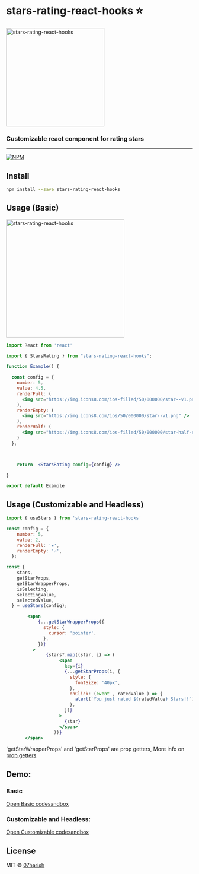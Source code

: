 # stars-rating-react-hooks ⭐️
<img width="265" alt="stars-rating-react-hooks" src="https://user-images.githubusercontent.com/27046938/111029678-f390b180-8423-11eb-9497-e8ab2e797686.png">

### Customizable react component for rating stars

***
[![NPM](https://img.shields.io/npm/v/stars-rating-react-hooks.svg)](https://www.npmjs.com/package/stars-rating-react-hooks)

## Install

```bash
npm install --save stars-rating-react-hooks
```

## Usage (Basic)

<img width="319" alt="stars-rating-react-hooks" src="https://user-images.githubusercontent.com/27046938/111029635-bd533200-8423-11eb-9160-6acc095ec140.png">

```jsx
import React from 'react'

import { StarsRating } from "stars-rating-react-hooks";

function Example() {

  const config = {
    number: 5,
    value: 4.5,
    renderFull: (
      <img src="https://img.icons8.com/ios-filled/50/000000/star--v1.png" />
    ),
    renderEmpty: (
      <img src="https://img.icons8.com/ios/50/000000/star--v1.png" />
    ),
    renderHalf: (
      <img src="https://img.icons8.com/ios-filled/50/000000/star-half-empty.png" />
    )
  };



    return  <StarsRating config={config} />

}

export default Example

```
## Usage (Customizable and Headless)


```jsx
import { useStars } from 'stars-rating-react-hooks'

const config = {
    number: 5,
    value: 2,
    renderFull: '★',
    renderEmpty: '☆',
  };

const {
    stars,
    getStarProps,
    getStarWrapperProps,
    isSelecting,
    selectingValue,
    selectedValue,
  } = useStars(config);

        <span
            {...getStarWrapperProps({
              style: {
                cursor: 'pointer',
              },
            })}
          >
               {stars?.map((star, i) => (
                    <span
                      key={i}
                      {...getStarProps(i, {
                        style: {
                          fontSize: '40px',
                        },
                        onClick: (event , ratedValue ) => {
                          alert(`You just rated ${ratedValue} Stars!!`);
                        },
                      })}
                    >
                      {star}
                    </span>
                  ))}
       </span>
```

'getStarWrapperProps' and 'getStarProps' are prop getters, More info on [prop getters](https://kentcdodds.com/blog/how-to-give-rendering-control-to-users-with-prop-getters)

## Demo:

### Basic
[Open Basic codesandbox](https://codesandbox.io/s/stars-rating-react-hooks-c936v?file=/src/App.js)

### Customizable and Headless:

[Open Customizable codesandbox](
https://codesandbox.io/s/stars-rating-react-hooksadvanced-7xnuw?file=/src/App.js)


## License

MIT © [07harish](https://github.com/07harish)
